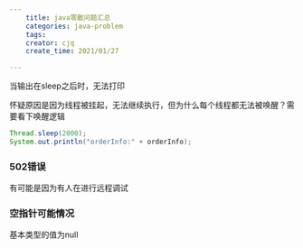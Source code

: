 ```yaml
---
    title: java零散问题汇总
    categories: java-problem
    tags:
    creator: cjq
    create_time: 2021/01/27

---
```




当输出在sleep之后时，无法打印

怀疑原因是因为线程被挂起，无法继续执行，但为什么每个线程都无法被唤醒？需要看下唤醒逻辑

```java
Thread.sleep(2000);
System.out.println("orderInfo:" + orderInfo);
```





### 502错误

有可能是因为有人在进行远程调试





### 空指针可能情况

基本类型的值为null
